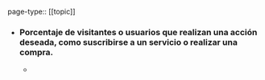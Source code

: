page-type:: [[topic]]
- ### Porcentaje de visitantes o usuarios que realizan una acción deseada, como suscribirse a un servicio o realizar una compra.
  - 


